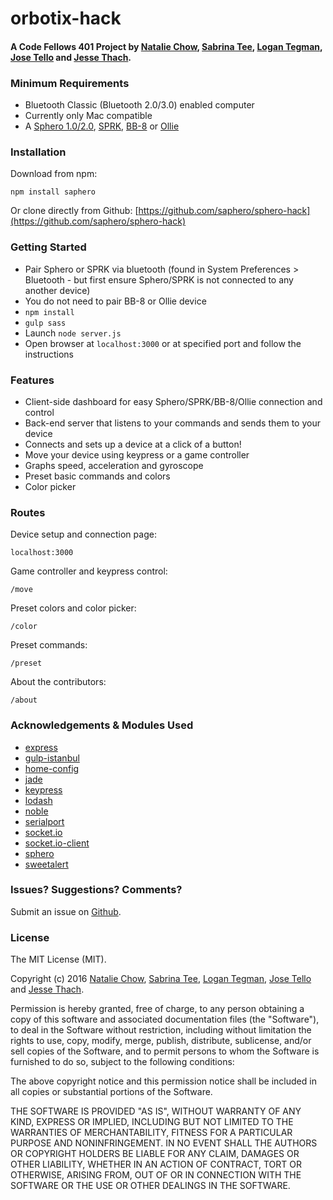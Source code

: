 # orbotix-hack
#### A Code Fellows 401 Project by [Natalie Chow](https://github.com/xxnatc), [Sabrina Tee](https://github.com/sabbyt/), [Logan Tegman](https://github.com/ltegman), [Jose Tello](https://github.com/josectello) and [Jesse Thach](https://github.com/jessethach).

### Minimum Requirements
- Bluetooth Classic (Bluetooth 2.0/3.0) enabled computer
- Currently only Mac compatible
- A [Sphero 1.0/2.0](http://www.sphero.com/sphero), [SPRK](http://www.sphero.com/education), [BB-8](http://www.sphero.com/starwars) or [Ollie](http://www.sphero.com/ollie)

### Installation
Download from npm:
```
npm install saphero
```
Or clone directly from Github: [https://github.com/saphero/sphero-hack](https://github.com/saphero/sphero-hack)

### Getting Started
- Pair Sphero or SPRK via bluetooth (found in System Preferences > Bluetooth - but first ensure Sphero/SPRK is not connected to any another device)
- You do not need to pair BB-8 or Ollie device
- ```npm install```
- ```gulp sass```
- Launch ```node server.js```
- Open browser at ```localhost:3000``` or at specified port and follow the instructions

### Features
- Client-side dashboard for easy Sphero/SPRK/BB-8/Ollie connection and control
- Back-end server that listens to your commands and sends them to your device
- Connects and sets up a device at a click of a button!
- Move your device using keypress or a game controller
- Graphs speed, acceleration and gyroscope
- Preset basic commands and colors
- Color picker

### Routes
Device setup and connection page:
```
localhost:3000
```
Game controller and keypress control:
```
/move
```
Preset colors and color picker:
```
/color
```
Preset commands:
```
/preset
```
About the contributors:
```
/about
```

### Acknowledgements & Modules Used
- [express](https://www.npmjs.com/package/express)
- [gulp-istanbul](https://www.npmjs.com/package/gulp-istanbul)
- [home-config](https://www.npmjs.com/package/home-config)
- [jade](https://www.npmjs.com/package/jade)
- [keypress](https://www.npmjs.com/package/keypress)
- [lodash](https://www.npmjs.com/package/lodash)
- [noble](https://www.npmjs.com/package/noble)
- [serialport](https://www.npmjs.com/package/serialport)
- [socket.io](https://www.npmjs.com/package/socket.io)
- [socket.io-client](https://www.npmjs.com/package/socket.io-client)
- [sphero](https://www.npmjs.com/package/sphero)
- [sweetalert](https://www.npmjs.com/package/sweetalert)

### Issues? Suggestions? Comments?
Submit an issue on [Github](https://github.com/saphero/sphero-hack/issues).

### License
The MIT License (MIT).

Copyright (c) 2016 [Natalie Chow](https://github.com/xxnatc), [Sabrina Tee](https://github.com/sabbyt/), [Logan Tegman](https://github.com/ltegman), [Jose Tello](https://github.com/josectello) and [Jesse Thach](https://github.com/jessethach).

Permission is hereby granted, free of charge, to any person obtaining a copy of this software and associated documentation files (the "Software"), to deal in the Software without restriction, including without limitation the rights to use, copy, modify, merge, publish, distribute, sublicense, and/or sell copies of the Software, and to permit persons to whom the Software is furnished to do so, subject to the following conditions:

The above copyright notice and this permission notice shall be included in all copies or substantial portions of the Software.

THE SOFTWARE IS PROVIDED "AS IS", WITHOUT WARRANTY OF ANY KIND, EXPRESS OR IMPLIED, INCLUDING BUT NOT LIMITED TO THE WARRANTIES OF MERCHANTABILITY, FITNESS FOR A PARTICULAR PURPOSE AND NONINFRINGEMENT. IN NO EVENT SHALL THE AUTHORS OR COPYRIGHT HOLDERS BE LIABLE FOR ANY CLAIM, DAMAGES OR OTHER LIABILITY, WHETHER IN AN ACTION OF CONTRACT, TORT OR OTHERWISE, ARISING FROM, OUT OF OR IN CONNECTION WITH THE SOFTWARE OR THE USE OR OTHER DEALINGS IN THE SOFTWARE.
